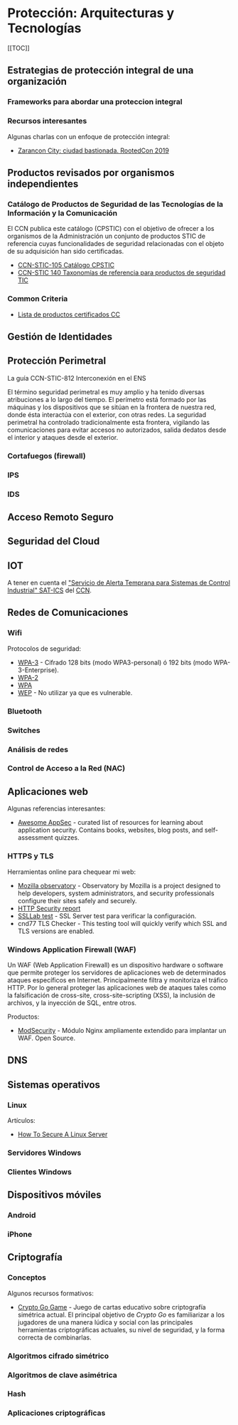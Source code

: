 # Protección: Arquitecturas y Tecnologías

[[TOC]]

## Estrategias de protección integral de una organización

### Frameworks para abordar una proteccion integral

### Recursos interesantes
Algunas charlas con un enfoque de protección integral:
* [Zarancon City: ciudad bastionada. RootedCon 2019](https://www.youtube.com/watch?v=VJIzFuTTRb4&feature=youtu.be)


## Productos revisados por organismos independientes

### Catálogo de Productos de Seguridad de las Tecnologías de la Información y la Comunicación
El CCN publica este catálogo (CPSTIC) con el objetivo de ofrecer a los organismos de la Administración un conjunto de productos STIC de referencia cuyas funcionalidades de seguridad relacionadas con el objeto de su adquisición han sido certificadas.

- [CCN-STIC-105 Catálogo CPSTIC](https://www.ccn-cert.cni.es/pdf/guias/series-ccn-stic/guias-de-acceso-publico-ccn-stic/2536-ccn-stic-105-catalogo-de-productos-de-seguridad-de-las-tecnologias-de-la-informacion-y-la-comunicacion/file.html)
- [CCN-STIC 140 Taxonomías de referencia para productos de seguridad TIC](https://www.ccn-cert.cni.es/pdf/guias/series-ccn-stic/guias-de-acceso-publico-ccn-stic/2518-ccn-stic-140-taxonomia-de-referencia-para-productos-de-seguridad-tic/file.html)

### Common Criteria
- [Lista de productos certificados CC](https://commoncriteriaportal.org/products/)


## Gestión de Identidades

## Protección Perimetral

La guía CCN-STIC-812 Interconexión en el ENS 

El  término  seguridad  perimetral  es  muy  amplio  y  ha  tenido  diversas  atribuciones  a  lo  largo del tiempo. El perímetro está formado por
las máquinas y los dispositivos que se sitúan en la frontera de nuestra red, donde ésta interactúa con el exterior, con otras redes. La seguridad
perimetral  ha  controlado  tradicionalmente  esta  frontera,  vigilando  las  comunicaciones  para evitar accesos no autorizados, salida dedatos desde
el interior y ataques desde el exterior.

### Cortafuegos (firewall)

### IPS

### IDS

## Acceso Remoto Seguro

## Seguridad del Cloud

## IOT

A tener en cuenta el ["Servicio de Alerta Temprana para Sistemas de Control Industrial" SAT-ICS](https://www.ccn-cert.cni.es/gestion-de-incidentes/sistema-de-alerta-temprana-sat/sat-ics.html) del [CCN](https://www.ccn-cert.cni.es/).


## Redes de Comunicaciones

### Wifi

Protocolos de seguridad:

- [WPA-3](https://es.wikipedia.org/wiki/WPA3) - Cifrado 128 bits (modo WPA3-personal) ó 192 bits (modo WPA-3-Enterprise).
- [WPA-2](https://es.wikipedia.org/wiki/WPA2)
- [WPA](https://es.wikipedia.org/wiki/Wi-Fi_Protected_Access)
- [WEP](https://es.wikipedia.org/wiki/Wired_Equivalent_Privacy) - No utilizar ya que es vulnerable.

### Bluetooth

### Switches

### Análisis de redes


### Control de Acceso a la Red (NAC)


## Aplicaciones web

Algunas referencias interesantes:

- [Awesome AppSec](https://github.com/paragonie/awesome-appsec) - curated list of resources for learning about application security. Contains books,
  websites, blog posts, and self-assessment quizzes.


### HTTPS y TLS

Herramientas online para chequear mi web: 

- [Mozilla observatory](https://observatory.mozilla.org) - Observatory by Mozilla is a project designed to help developers, system administrators, 
  and security professionals configure their sites safely and securely.
- [HTTP Security report](https://httpsecurityreport.com/)
- [SSLLab test](https://www.ssllabs.com/ssltest/) - SSL Server test para verificar la configuración.
- cnd77 TLS Checker - This testing tool will quickly verify which SSL and TLS versions are enabled.

### Windows Application Firewall (WAF)

Un WAF (Web Application Firewall) es un dispositivo hardware o software que permite proteger los servidores de aplicaciones web de
determinados ataques específicos en Internet. Principalmente filtra y monitoriza el tráfico HTTP. 
Por lo general proteger las aplicaciones web de ataques tales como la falsificación de cross-site, cross-site-scripting (XSS), 
la inclusión de archivos, y la inyección de SQL, entre otros. 

Productos:

- [ModSecurity](https://github.com/SpiderLabs/ModSecurity-nginx) - Módulo Nginx ampliamente extendido para implantar un WAF. Open Source.

## DNS

## Sistemas operativos

### Linux

Artículos:

- [How To Secure A Linux Server](https://github.com/imthenachoman/How-To-Secure-A-Linux-Server)

### Servidores Windows

### Clientes Windows

## Dispositivos móviles

### Android

### iPhone

## Criptografía

### Conceptos

Algunos recursos formativos:

- [Crypto Go Game](https://www.cryptogogame.com/ES/juego) - Juego de cartas educativo sobre criptografía simétrica actual. El principal objetivo de _Crypto Go_ es
  familiarizar a los jugadores de una manera lúdica y social con las principales herramientas criptográficas actuales,
  su nivel de seguridad, y la forma correcta de combinarlas.

### Algoritmos cifrado simétrico

### Algoritmos de clave asimétrica 

### Hash

### Aplicaciones criptográficas

